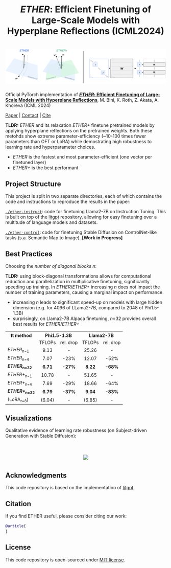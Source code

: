 <h1 align="center">
    <p><em>ETHER</em>: Efficient Finetuning of Large-Scale Models with Hyperplane Reflections (ICML2024)</p>
</h1>

<h1 align="center"> 
    <img src="./imgs/ether.png" width="950">
</h1>

Official PyTorch implementation of [**_ETHER_: Efficient Finetuning of Large-Scale Models with Hyperplane Reflections**](https://arxiv.org/), M. Bini, K. Roth, Z. Akata, A. Khoreva (ICML 2024)



[Paper](https://arxiv.org/) | [Contact](massimo.bini@uni-tuebingen.de) | [Cite](#Citation)


**TLDR:** _ETHER_ and its relaxation _ETHER+_ finetune pretrained models by applying hyperplane reflections on the pretrained weights. Both these metohds show extreme parameter-efficiency (~10-100 times fewer parameters than OFT or LoRA) while demostrating high robustness to learning rate and hyperparameter choices.
- _ETHER_ is the fastest and most parameter-efficient (one vector per finetuned layer)
- _ETHER+_ is the best performant


## Project Structure

This project is split in two separate directories, each of which contains the code and instructions to reproduce the results in the paper:

[`./ether-instruct`](./ether-instruct): code for finetuning Llama2-7B on Instruction Tuning. This is built on top of the [litgpt](https://github.com/Lightning-AI/litgpt) repository, allowing for easy finetuning over a multitude of language models and datasets.

[`./ether-control`](./ether-control): code for finetuning Stable Diffusion on ControlNet-like tasks (s.a. Semantic Map to Image). **[Work in Progress]**


## Best Practices

Choosing the _number of diagonal blocks_ _n_:

**TLDR:** using block-diagonal transformations allows for computational reduction and parallelization in multiplicative finetuning, significantly speeding up training.
In _ETHER_/_ETHER+_ increasing _n_ does not impact the number of training parameters, causing a marginal impact on performance.
- increasing _n_ leads to significant speed-up on models with large hidden dimension 
(e.g. for 4096 of LLama2-7B, compared to 2048 of Phi1.5-1.3B)
- surprisingly, on Llama2-7B Alpaca finetuning, _n_=32 provides overall best results for _ETHER_/_ETHER+_

<table>
  <tr>
    <th>ft method</th>
    <th colspan="2" align="center"><strong>Phi1.5-1.3B</strong></th>
    <th colspan="2" align="center"><strong>Llama2-7B</strong></th>
  </tr>
  <tr>
    <td></td>
    <td align="center">TFLOPs</td>
    <td align="center">rel. drop</td>
    <td align="center">TFLOPs</td>
    <td align="center">rel. drop</td>
  </tr>
  <tr>
    <td><em>ETHER</em><sub>n=1</sub></td>
    <td align="center">9.13</td>
    <td align="center">-</td>
    <td align="center">25.26</td>
    <td align="center">-</td>
  </tr>
  <tr>
    <td><em>ETHER</em><sub>n=4</sub></td>
    <td align="center">7.07</td>
    <td align="center">-23%</td>
    <td align="center">12.07</td>
    <td align="center">-52%</td>
  </tr>
  <tr>
    <td><strong><em>ETHER</em><sub>n=32</sub></strong></td>
    <td align="center"><strong>6.71</strong></td>
    <td align="center"><strong>-27%</strong></td>
    <td align="center"><strong>8.22</strong></td>
    <td align="center"><strong>-68%</strong></td>
  </tr>
  <tr>
    <td><em>ETHER+</em><sub>n=1</sub></td>
    <td align="center">10.78</td>
    <td align="center">-</td>
    <td align="center">51.65</td>
    <td align="center">-</td>
  </tr>
  <tr>
    <td><em>ETHER+</em><sub>n=4</sub></td>
    <td align="center">7.69</td>
    <td align="center">-29%</td>
    <td align="center">18.66</td>
    <td align="center">-64%</td>
  </tr>
  <tr>
    <td><strong><em>ETHER+</em><sub>n=32</sub></strong></td>
    <td align="center"><strong>6.79</strong></td>
    <td align="center"><strong>-37%</strong></td>
    <td align="center"><strong>9.04</strong></td>
    <td align="center"><strong>-83%</strong></td>
  </tr>
  <tr>
    <td>(LoRA<sub>r=8</sub>)</td>
    <td align="center">(6.04)</td>
    <td align="center">-</td>
    <td align="center">(6.85)</td>
    <td align="center">-</td>
  </tr>
</table>


## Visualizations

Qualitative evidence of learning rate robustness (on Subject-driven Generation with Stable Diffusion):

<h1 align="center"> 
    <img src="./imgs/lr_robust_db.png" width="800">
</h1>

## Acknowledgments
This code repository is based on the implementation of [litgpt](https://github.com/Lightning-AI/litgpt.git)


## Citation
If you find ETHER useful, please consider citing our work:
```bibtex
@article{
}
```

## License
This code repository is open-sourced under [MIT license](LICENSE).

